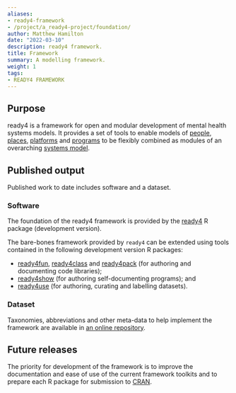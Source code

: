 ```yaml
---
aliases:
- ready4-framework
- /project/a_ready4-project/foundation/
author: Matthew Hamilton
date: "2022-03-10"
description: ready4 framework.
title: Framework
summary: A modelling framework.
weight: 1
tags:
- READY4 FRAMEWORK
---
```


## Purpose
ready4 is a framework for open and modular development of mental health systems models. It provides a set of tools to enable models of [people](/project/c_springtolife-project/),  [places](/project/b_springtides-project/), [platforms](/project/e_firstbounce-project/) and [programs](/project/d_ontarget-project/) to be flexibly combined as modules of an overarching [systems model](/project/f_readyforwhatsnext-project/).

## Published output
Published work to date includes software and a dataset.

### Software

The foundation of the ready4 framework is provided by the [ready4](https://ready4-dev.github.io/ready4/) R package (development version).

The bare-bones framework provided by `ready4` can be extended using tools contained in the following development version R packages:

- [ready4fun](https://ready4-dev.github.io/ready4fun/index.html), [ready4class](https://ready4-dev.github.io/ready4class/index.html) and [ready4pack](https://ready4-dev.github.io/ready4pack/index.html) (for authoring and documenting code libraries);
- [ready4show](https://ready4-dev.github.io/ready4show/index.html) (for authoring self-documenting programs); and 
- [ready4use](https://ready4-dev.github.io/ready4use/index.html) (for authoring, curating and labelling datasets).

### Dataset
Taxonomies, abbreviations and other meta-data to help implement the framework are available in [an online repository](https://doi.org/10.7910/DVN/RIQTKK).

## Future releases
The priority for development of the framework is to improve the documentation and ease of use of the current framework toolkits and to prepare each R package for submission to [CRAN](https://cran.r-project.org/).